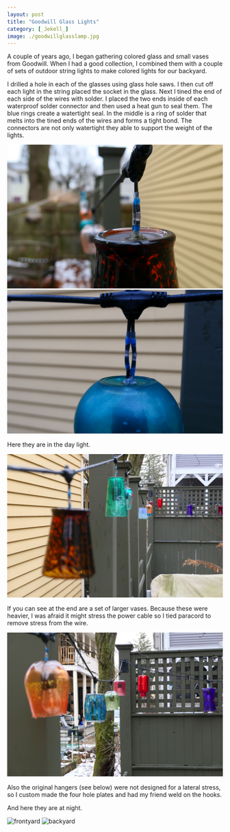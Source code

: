 ```yaml
---
layout: post
title: "Goodwill Glass Lights"
category: [_Jekell_]
image: ./goodwillglasslamp.jpg
---
```

A couple of years ago, I began gathering colored glass and small vases from Goodwill. When I had a good collection, I combined them with a couple of sets of outdoor string lights to make colored lights for our backyard.

I drilled a hole in each of the glasses using glass hole saws. I then cut off each light in the string placed the socket in the glass. Next I tined the end of each side of the wires with solder. I placed the two ends inside of each waterproof solder connector and then used a heat gun to seal them. The blue rings create a watertight seal. In the middle is a ring of solder that melts into the tined ends of the wires and forms a tight bond. The connectors are not only watertight they able to support the weight of the lights. 

![solderseal](./glasswire.jpg) ![solderseal2](./glaswires2.jpg)

Here they are in the day light. 

![daylamp1](./lampstring1.jpg)

If you can see at the end are a set of larger vases. Because these were heavier, I was afraid it might stress the power cable so I tied paracord to remove stress from the wire.

![daylamp2](./lampstring2.jpg)

Also the original hangers (see below) were not designed for a lateral stress, so I custom made the four hole plates and had my friend weld on the hooks. 

And here they are at night. 

![frontyard](./lightsfrontnight.jpg)
![backyard](./lightsbacknight.jpg)
